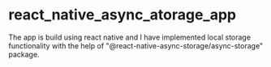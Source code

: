 # react_native_async_atorage_app
The app is build using react native and I have implemented local storage functionality with the help of "@react-native-async-storage/async-storage" package. 
